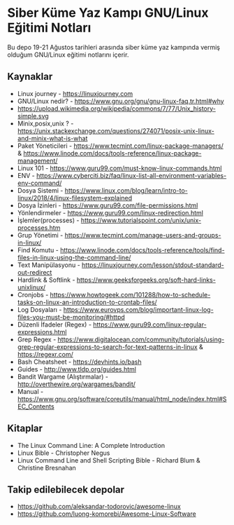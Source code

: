 # Siber Küme Yaz Kampı GNU/Linux Eğitimi Notları

Bu depo 19-21 Ağustos tarihleri arasında siber küme yaz kampında vermiş olduğum GNU/Linux eğitimi notlarını içerir.

## Kaynaklar

* Linux journey - https://linuxjourney.com
* GNU/Linux nedir? - https://www.gnu.org/gnu/gnu-linux-faq.tr.html#why
* https://upload.wikimedia.org/wikipedia/commons/7/77/Unix_history-simple.svg
* Minix,posix,unix ? - https://unix.stackexchange.com/questions/274071/posix-unix-linux-and-minix-what-is-what
* Paket Yöneticileri - https://www.tecmint.com/linux-package-managers/ & https://www.linode.com/docs/tools-reference/linux-package-management/
* Linux 101 - https://www.guru99.com/must-know-linux-commands.html
* ENV - https://www.cyberciti.biz/faq/linux-list-all-environment-variables-env-command/
* Dosya Sistemi - https://www.linux.com/blog/learn/intro-to-linux/2018/4/linux-filesystem-explained
* Dosya İzinleri - https://www.guru99.com/file-permissions.html
* Yönlendirmeler - https://www.guru99.com/linux-redirection.html
* İşlemler(processes) - https://www.tutorialspoint.com/unix/unix-processes.htm
* Grup Yönetimi - https://www.tecmint.com/manage-users-and-groups-in-linux/
* Find Komutu - https://www.linode.com/docs/tools-reference/tools/find-files-in-linux-using-the-command-line/
* Text Manipülasyonu - https://linuxjourney.com/lesson/stdout-standard-out-redirect
* Hardlink & Softlink - https://www.geeksforgeeks.org/soft-hard-links-unixlinux/
* Cronjobs - https://www.howtogeek.com/101288/how-to-schedule-tasks-on-linux-an-introduction-to-crontab-files/
* Log Dosyaları - https://www.eurovps.com/blog/important-linux-log-files-you-must-be-monitoring/#httpd
* Düzenli İfadeler (Regex) - https://www.guru99.com/linux-regular-expressions.html
* Grep Regex - https://www.digitalocean.com/community/tutorials/using-grep-regular-expressions-to-search-for-text-patterns-in-linux & https://regexr.com/
* Bash Cheatsheet - https://devhints.io/bash
* Guides - http://www.tldp.org/guides.html
* Bandit Wargame (Alıştırmalar) - http://overthewire.org/wargames/bandit/
* Manual - https://www.gnu.org/software/coreutils/manual/html_node/index.html#SEC_Contents

## Kitaplar

* The Linux Command Line: A Complete Introduction
* Linux Bible - Christopher Negus
* Linux Command Line and Shell Scripting Bible - Richard Blum & Christine Bresnahan

## Takip edilebilecek depolar

* https://github.com/aleksandar-todorovic/awesome-linux
* https://github.com/luong-komorebi/Awesome-Linux-Software
